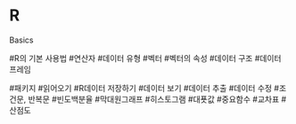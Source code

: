 # R
Basics


#R의 기본 사용법
#연산자
#데이터 유형
#벡터
#벡터의 속성
#데이터 구조
#데이터 프레임

#패키지
#읽어오기
#R데이터 저장하기
#데이터 보기
#데이터 추출
#데이터 수정
#조건문, 반복문
#빈도백분율
#막대원그래프
#히스토그램
#대푯값
#중요함수
#교차표
#산점도
